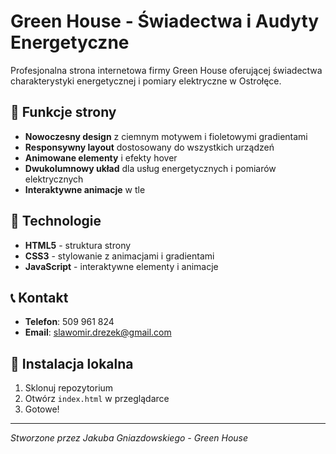 # Green House - Świadectwa i Audyty Energetyczne

Profesjonalna strona internetowa firmy Green House oferującej świadectwa charakterystyki energetycznej i pomiary elektryczne w Ostrołęce.

## 🌟 Funkcje strony

- **Nowoczesny design** z ciemnym motywem i fioletowymi gradientami
- **Responsywny layout** dostosowany do wszystkich urządzeń
- **Animowane elementy** i efekty hover
- **Dwukolumnowy układ** dla usług energetycznych i pomiarów elektrycznych
- **Interaktywne animacje** w tle

## 🚀 Technologie

- **HTML5** - struktura strony
- **CSS3** - stylowanie z animacjami i gradientami
- **JavaScript** - interaktywne elementy i animacje

## 📞 Kontakt

- **Telefon**: 509 961 824
- **Email**: slawomir.drezek@gmail.com

## 🔧 Instalacja lokalna

1. Sklonuj repozytorium
2. Otwórz `index.html` w przeglądarce
3. Gotowe!

---
*Stworzone przez Jakuba Gniazdowskiego - Green House*
